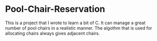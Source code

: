 # Pool-Chair-Reservation

This is a project that I wrote to learn a bit of C.
It can manage a great number of pool chairs in a realistic manner.
The algothm that is used for allocating chairs always gives adjacent chairs.
